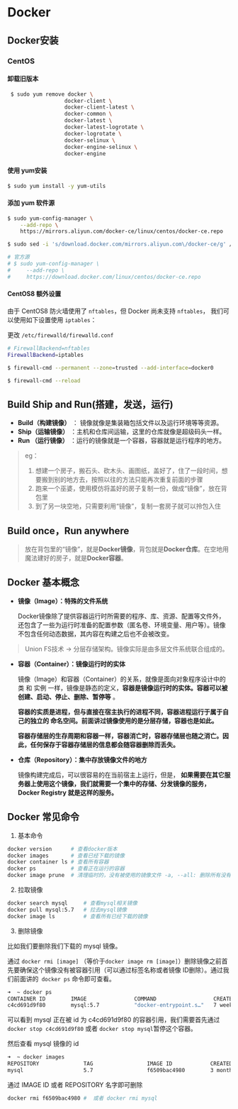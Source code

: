 # Docker

## Docker安装

### CentOS

#### 卸载旧版本

```sh
 $ sudo yum remove docker \
                  docker-client \
                  docker-client-latest \
                  docker-common \
                  docker-latest \
                  docker-latest-logrotate \
                  docker-logrotate \
                  docker-selinux \
                  docker-engine-selinux \
                  docker-engine
```

#### 使用 yum安装

```sh
$ sudo yum install -y yum-utils
```

#### 添加 yum 软件源

```sh
$ sudo yum-config-manager \
    --add-repo \
    https://mirrors.aliyun.com/docker-ce/linux/centos/docker-ce.repo

$ sudo sed -i 's/download.docker.com/mirrors.aliyun.com\/docker-ce/g' /etc/yum.repos.d/docker-ce.repo

# 官方源
# $ sudo yum-config-manager \
#     --add-repo \
#     https://download.docker.com/linux/centos/docker-ce.repo
```

#### CentOS8 额外设置

由于 CentOS8 防火墙使用了 `nftables`，但 Docker 尚未支持 `nftables`， 我们可以使用如下设置使用 `iptables`：

更改 `/etc/firewalld/firewalld.conf`

```sh
# FirewallBackend=nftables
FirewallBackend=iptables
```

```sh
$ firewall-cmd --permanent --zone=trusted --add-interface=docker0

$ firewall-cmd --reload
```

## Build Ship and Run(搭建，发送，运行)

- **Build（构建镜像）** ： 镜像就像是集装箱包括文件以及运行环境等等资源。
- **Ship（运输镜像）** ：主机和仓库间运输，这里的仓库就像是超级码头一样。
- **Run （运行镜像）** ：运行的镜像就是一个容器，容器就是运行程序的地方。

> eg：
>
> 1. 想建一个房子，搬石头、砍木头、画图纸，盖好了，住了一段时间，想要搬到别的地方去，按照以往的方法只能再次重复前面的步骤
> 2. 跑来一个巫婆，使用模仿将盖好的房子复制一份，做成“镜像”，放在背包里
> 3. 到了另一块空地，只需要利用“镜像”，复制一套房子就可以拎包入住

## Build once，Run anywhere

> 放在背包里的“镜像”，就是**Docker镜像**，背包就是**Docker仓库**。在空地用魔法建好的房子，就是**Docker容器**。

## Docker 基本概念

- **镜像（Image）：特殊的文件系统**

  Docker镜像除了提供容器运行时所需要的程序、库、资源、配置等文件外，还包含了一些为运行时准备的配置参数（匿名卷、环境变量、用户等）。镜像不包含任何动态数据，其内容在构建之后也不会被改变。

> Union FS技术 -> 分层存储架构。镜像实际是由多层文件系统联合组成的。

- **容器（Container）：镜像运行时的实体**

  镜像（Image）和容器（Container）的关系，就像是面向对象程序设计中的 类 和 实例 一样，镜像是静态的定义，**容器是镜像运行时的实体。容器可以被创建、启动、停止、删除、暂停等** 。

  **容器的实质是进程，但与直接在宿主执行的进程不同，容器进程运行于属于自己的独立的 命名空间。前面讲过镜像使用的是分层存储，容器也是如此。**

  **容器存储层的生存周期和容器一样，容器消亡时，容器存储层也随之消亡。因此，任何保存于容器存储层的信息都会随容器删除而丢失。**

- **仓库（Repository）：集中存放镜像文件的地方**

  镜像构建完成后，可以很容易的在当前宿主上运行，但是， **如果需要在其它服务器上使用这个镜像，我们就需要一个集中的存储、分发镜像的服务，Docker Registry 就是这样的服务。**

## Docker 常见命令

1. 基本命令

```sh
docker version 		# 查看docker版本
docker images 		# 查看已经下载的镜像
docker container ls # 查看所有容器
docker ps 			# 查看正在运行的容器
docker image prune 	# 清理临时的，没有被使用的镜像文件 -a, --all: 删除所有没有用的镜像，而不仅仅是临时文件；
```

2. 拉取镜像

```sh
docker search mysql 	# 查看mysql相关镜像
docker pull mysql:5.7 	# 拉去mysql镜像
docker image ls 		# 查看所有已经下载的镜像
```

3. 删除镜像

比如我们要删除我们下载的 mysql 镜像。

通过 `docker rmi [image]` （等价于`docker image rm [image]`）删除镜像之前首先要确保这个镜像没有被容器引用（可以通过标签名称或者镜像 ID删除）。通过我们前面讲的` docker ps`
命令即可查看。

```sh
➜  ~ docker ps
CONTAINER ID        IMAGE               COMMAND                  CREATED             STATUS              PORTS                               NAMES
c4cd691d9f80        mysql:5.7           "docker-entrypoint.s…"   7 weeks ago         Up 12 days          0.0.0.0:3306->3306/tcp, 33060/tcp   mysql
```

可以看到 mysql 正在被 id 为 c4cd691d9f80 的容器引用，我们需要首先通过 `docker stop c4cd691d9f80` 或者 `docker stop mysql`暂停这个容器。

然后查看 mysql 镜像的 id

```sh
➜  ~ docker images
REPOSITORY              TAG                 IMAGE ID            CREATED             SIZE
mysql                   5.7                 f6509bac4980        3 months ago        373MB
```

通过 IMAGE ID 或者 REPOSITORY 名字即可删除

```sh
docker rmi f6509bac4980 #  或者 docker rmi mysql 
```